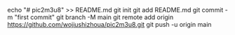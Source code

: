 echo "# pic2m3u8" >> README.md
git init
git add README.md
git commit -m "first commit"
git branch -M main
git remote add origin https://github.com/wojiushizhoua/pic2m3u8.git
git push -u origin main
